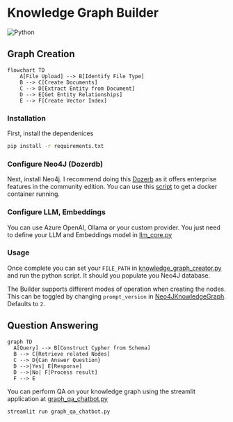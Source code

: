 # Knowledge Graph Builder

![Python](https://skillicons.dev/icons?i=python,docker)

## Graph Creation
```mermaid
flowchart TD
    A[File Upload] --> B[Identify File Type]
    B --> C[Create Documents]
    C --> D[Extract Entity from Document]
    D --> E[Get Entity Relationships]
    E --> F[Create Vector Index]
```

### Installation


First, install the dependenices
```bash
pip install -r requirements.txt
```

### Configure Neo4J (Dozerdb)

Next, install Neo4j. I recommend doing this [Dozerb](https://dozerdb.org/) as it offers enterprise features in the community edition. You can use this [script](./install_dozerdb.sh) to get a docker container running.

### Configure LLM, Embeddings

You can use Azure OpenAI, Ollama or your custom provider. You just need to define your LLM and Embeddings model in [llm_core.py](./utils/common/llm_core.py)

### Usage

Once complete you can set your `FILE_PATH` in [knowledge_graph_creator.py](./knowledge_graph_creator.py) and run the python script. It should you populate you Neo4J database.


The Builder supports different modes of operation when creating the nodes. This can be toggled by changing `prompt_version` in [Neo4JKnowledgeGraph](/utils/custom/knowledge_graph.py#L40). Defaults to `2`.



## Question Answering

```mermaid
graph TD
  A[Query] --> B[Construct Cypher from Schema]
  B --> C[Retrieve related Nodes]
  C --> D{Can Answer Question}
  D -->|Yes| E[Response]
  D -->|No| F[Process result]
  F --> E
```

You can perform QA on your knowledge graph using the streamlit application at [graph_qa_chatbot.py](./graph_qa_chatbot.py)

```bash
streamlit run graph_qa_chatbot.py
```